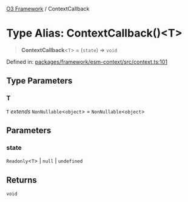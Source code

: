 [O3 Framework](../API.md) / ContextCallback

# Type Alias: ContextCallback()\<T\>

> **ContextCallback**\<`T`\> = (`state`) => `void`

Defined in: [packages/framework/esm-context/src/context.ts:101](https://github.com/openmrs/openmrs-esm-core/blob/main/packages/framework/esm-context/src/context.ts#L101)

## Type Parameters

### T

`T` *extends* `NonNullable`\<`object`\> = `NonNullable`\<`object`\>

## Parameters

### state

`Readonly`\<`T`\> | `null` | `undefined`

## Returns

`void`

